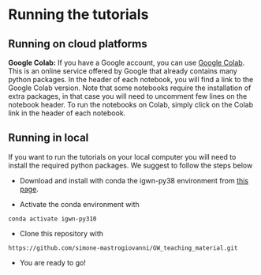 

# Running the tutorials

## Running on cloud platforms

**Google Colab:** If you have a Google account, you can use [Google Colab](https://research.google.com/colaboratory/). This is an online service offered by Google that already contains many python packages. In the header of each notebook, you will find a link to the Google Colab version. Note that some notebooks require the installation of extra packages, in that case you will need to uncomment few lines on the notebook header. To run the notebooks on Colab, simply click on the Colab link in the header of each notebook.

## Running in local

If you want to run the tutorials on your local computer you will need to install the required python packages. We suggest to follow the steps below

* Download and install with conda the igwn-py38 environment from [this page](https://computing.docs.ligo.org/conda/environments/igwn-py310/).

* Activate the conda environment with 

```
conda activate igwn-py310
```

* Clone this repository with 

```
https://github.com/simone-mastrogiovanni/GW_teaching_material.git
```

* You are ready to go!
